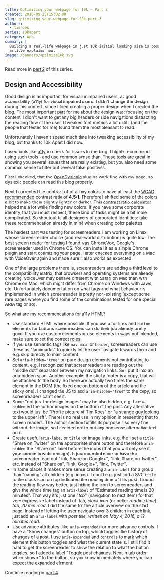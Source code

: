 ```yaml
---
title: Optimizing your webpage for 10k — Part 3
created: 2016-09-25T15:02:00
slug: optimizing-your-webpage-for-10k-part-3
authors:
  - timroes
series: 10kapart
category: Web
summary: |
  Building a real-life webpage in just 10k initial loading size is possible and this
  article explains how.
image: /banners/optimize10k.svg
---
```


Read more in [part 2](post:optimizing-for-10k-part2) of this series.

Design and Accessibility
------------------------

Good design is as important for visual unimpaired users, as good accessibility (a11y) for
visual impaired users. I didn't change the design during this contest, since I tried
creating a proper design when I created the blog. The most important part for me about
the design was: focusing on the content. I didn't want to get any big headers or
side navigations distracting the reading flow of the user. I tweaked font metrics
a lot until I (and the people that tested for me) found them the most pleasant to read.

Unfortunately I haven't spend much time into tweaking accessibility of my blog, but
thanks to 10k Apart I did now.

I used tools like [a11y](https://github.com/addyosmani/a11y) to check for issues
in the blog. I highly recommend using such tools - and use common sense than. These
tools are great in showing you several issues that are really existing, but you
also need some common sense to filter out several false positives.

First I checked, that the [OpenDyslexic](https://opendyslexic.org/download/) plugins
work fine with my page, so dyslexic people can read this blog properly.

Next I corrected the contrast of of all my colors to have at least the
[WCAG recommended](https://www.w3.org/TR/WCAG/#visual-audio-contrast) contrast ratio of **4.5:1**.
Therefore I shifted some of the colors a bit to make them slightly lighter or darker.
This [contrast ratio calculator](http://leaverou.github.io/contrast-ratio/) helped
me a lot while finding new colors. If you have some corporate identity, that you must
respect, these kind of tasks might be a bit more complicated. So shoutout to all
designers of corporated identities: take these recommendation already in mind when
creating color palettes.

The hardest part was testing for screenreaders. I am working on Linux whose screen-reader
choice (and real-world distribution) is quite low. The best screen reader for testing
I found was [ChromeVox](http://www.chromevox.com/), Google's screenreader used in Chrome OS.
You can install it as a simple Chrome plugin and start optimizing your page. I later checked
everything on a Mac with VoiceOver again and made sure it also works as expected.

One of the large problems there is, screenreaders are adding a third level to the
compatibility matrix, that browsers and operating systems are already creating.
VoiceOver may behave different with Safari on Mac than with Chrome on Mac, which
might differ from Chrome on Windows with Jaws, etc. Unfortunately documentation
on what tags and what behaviour is implemented in which screenreader is pretty
non-existing (except some rare pages where you find some of the combinations tested
for one special ARIA tag or so).

So what are my recommendations for a11y HTML?

* Use standard HTML where possible. If you use `a` for links and `button` elements
  for buttons screenreaders can do their job already pretty good. If you use custom
  elements or use elements in ways not intended, make sure to set the correct
  [roles](https://www.w3.org/TR/wai-aria/roles).
* If you use semantic tags like `nav`, `main` or `header`, screenreaders can use
  these as "landmarks" to quickly let the user navigate towards them and e.g. skip
  directly to main content.
* Set `aria-hidden="true"` on pure design elements not contributing to content, e.g.
  I recognized that screenreaders are reading out the "middle dot" separator between
  my navigation links. So I put it into an aria-hidden span. Another example: the sticky
  footer is a copy, that will be attached to the body. So there are actually two times
  the same element in the DOM (the fixed one on bottom of the article and the sticky one).
  I changed the JS to add `aria-hidden="true"` to the copy, so screenreaders can't see it.
* Some "not just for design images" may be also hidden, e.g. I `aria-hidden`'ed the author images
  on the bottom of the post. Any alternative text would just be "Profile picture of Tim Roes" or
  "a strange guy looking to the upper left". There is no real use in my opinion in
  presenting that to screen readers. The author section fulfills its purpose also
  very fine without the image, so I decided not to put any nonsense alternative text
  on it.
* Create useful `aria-label` or `title` for image links, e.g. the I set a `title` "Share on Twitter"
  on the appropriate share button and therefore `aria-hidden` the "Share on" label
  before the icons (that you will only see if your screen is wide enough). It just sounded
  nicer to have the screenreader read out "link, Share on Google+", "link, Share on Twitter", etc.
  instead of "Share on", "link, Google+", "link, Twitter".
* In some places it makes more sense creating a `aria-label` for a group than "naming" all children (e.g. icons).
  I could e.g. just add a SVG `title` to the clock icon on top indicated the reading time
  of this post. I found the reading flow way better, just hiding the icon to screenreaders
  and give the whole time tag an `aria-label` of "Estimated reading time is 20 minutes". That way
  it's just one "*tab*" (navigation to next item) for that very expressive label instead of: *tab*, *clock icon*
  (or better *reading time*), *tab*, *20 min read*. I did the same for the article overview on the
  start page. Instead of letting the user navigate over 3 children in each link, just add an
  `aria-label` with *post title, written on May 4, 2016, a 12 minutes read*.
* Use advance attributes (like `aria-expanded`) for more advance controls. I have a "Show changes"
  button on top, which toggles the history of changes of a post. I use `aria-expanded` and `controls`
  to mark which element this button toggles and what the current state is. I still find it hard
  to get the screenreader to show the relation to what the button toggles, so I added a label
  "Toggle post changes. Next in tab order when shown." to the button, so you know immediately
  where you can expect the expanded element.

Continue reading in [part 4](post:optimizing-for-10k-part4).
